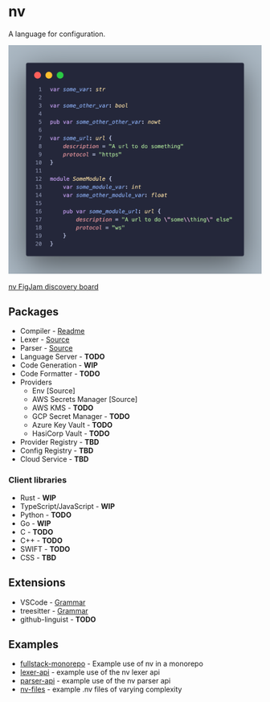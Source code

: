 # nv

A language for configuration.

![nv language snippet - neovim](./extensions/vscode-nv/docs/assets/images/vscode-nv-syntax-highlighting.png)

[nv FigJam discovery board](https://www.figma.com/file/YLWiYaLvchfUlrbmr4P0M2/NV-Discovery?type=whiteboard&node-id=0%3A1&t=7aag2YKaHTLDS4lW-1)

## Packages

- Compiler - [Readme](./packages/compiler/README.md)
- Lexer - [Source](./packages/lexer/src/lexer.rs)
- Parser - [Source](./packages/parser/src/main.rs)
- Language Server - **TODO**
- Code Generation - **WIP**
- Code Formatter - **TODO**
- Providers
  - Env [Source]
  - AWS Secrets Manager [Source]
  - AWS KMS - **TODO**
  - GCP Secret Manager - **TODO**
  - Azure Key Vault - **TODO**
  - HasiCorp Vault - **TODO**
- Provider Registry - **TBD**
- Config Registry - **TBD**
- Cloud Service - **TBD**

### Client libraries

- Rust - **WIP**
- TypeScript/JavaScript - **WIP**
- Python - **TODO**
- Go - **WIP**
- C - **TODO**
- C++ - **TODO**
- SWIFT - **TODO**
- CSS - **TBD**

## Extensions

- VSCode - [Grammar](./extensions/vscode-nv/syntaxes/nv.tmLanguage.json)
- treesitter - [Grammar](./extensions/tree-sitter-nv/grammar.js)
- github-linguist - **TODO**

## Examples

- [fullstack-monorepo](./examples/fullstack-monorepo/) - Example use of nv in a monorepo
- [lexer-api](./examples/lexer-api/) - example use of the nv lexer api
- [parser-api](./examples/parser-api/) - example use of the nv parser api
- [nv-files](./examples/nv-files/) - example .nv files of varying complexity
